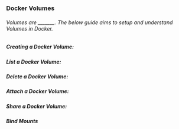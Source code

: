### Docker Volumes

###### Volumes are _______. The below guide aims to setup and understand Volumes in Docker.


##### Creating a Docker Volume:


##### List a Docker Volume:



##### Delete a Docker Volume:


##### Attach a Docker Volume:


##### Share a Docker Volume:


##### Bind Mounts
